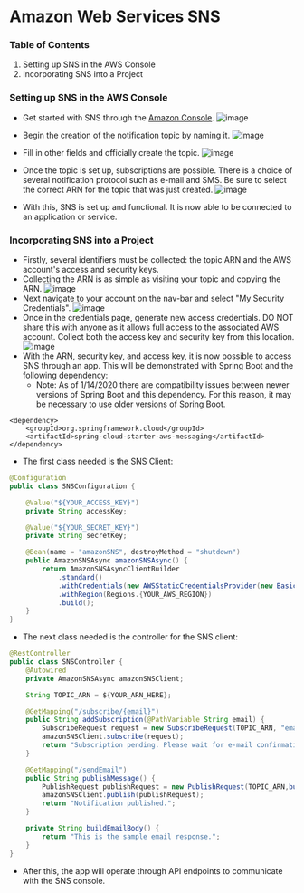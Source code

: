 # Amazon Web Services SNS

### Table of Contents
1. Setting up SNS in the AWS Console
2. Incorporating SNS into a Project

### Setting up SNS in the AWS Console
- Get started with SNS through the [Amazon Console](https://aws.amazon.com/sns).
![image](../src/main/resources/static/image/get-started.png)

- Begin the creation of the notification topic by naming it.
![image](../src/main/resources/static/image/name-topic.png)

- Fill in other fields and officially create the topic.
![image](../src/main/resources/static/image/create-topic.png)

- Once the topic is set up, subscriptions are possible. There is a choice of several notification protocol such as e-mail and SMS. Be sure to select the correct ARN for the topic that was just created.
![image](../src/main/resources/static/image/create-subscription.png)

- With this, SNS is set up and functional. It is now able to be connected to an application or service.


### Incorporating SNS into a Project
- Firstly, several identifiers must be collected: the topic ARN and the AWS account's access and security keys.
- Collecting the ARN is as simple as visiting your topic and copying the ARN.
![image](../src/main/resources/static/image/find-arn.png)
- Next navigate to your account on the nav-bar and select "My Security Credentials".
![image](../src/main/resources/static/image/security-credentials.png)
- Once in the credentials page, generate new access credentials. DO NOT share this with anyone as it allows full access to the associated AWS account. Collect both the access key and security key from this location.
![image](../src/main/resources/static/image/create-key.png)
- With the ARN, security key, and access key, it is now possible to access SNS through an app. This will be demonstrated with Spring Boot and the following dependency:
  - Note: As of 1/14/2020 there are compatibility issues between newer versions of Spring Boot and this dependency. For this reason, it may be necessary to use older versions of Spring Boot.
```
<dependency>
    <groupId>org.springframework.cloud</groupId>
    <artifactId>spring-cloud-starter-aws-messaging</artifactId>
</dependency>
```
- The first class needed is the SNS Client:
```java
@Configuration
public class SNSConfiguration {

    @Value("${YOUR_ACCESS_KEY}")
    private String accessKey;

    @Value("${YOUR_SECRET_KEY}")
    private String secretKey;

    @Bean(name = "amazonSNS", destroyMethod = "shutdown")
    public AmazonSNSAsync amazonSNSAsync() {
        return AmazonSNSAsyncClientBuilder
            .standard()
            .withCredentials(new AWSStaticCredentialsProvider(new BasicAWSCredentials(accessKey,secretKey)))
            .withRegion(Regions.{YOUR_AWS_REGION})
            .build();
    }
}
```

- The next class needed is the controller for the SNS client:
```java
@RestController
public class SNSController {
    @Autowired
    private AmazonSNSAsync amazonSNSClient;

    String TOPIC_ARN = ${YOUR_ARN_HERE};

    @GetMapping("/subscribe/{email}")
    public String addSubscription(@PathVariable String email) {
        SubscribeRequest request = new SubscribeRequest(TOPIC_ARN, "email", email);
        amazonSNSClient.subscribe(request);
        return "Subscription pending. Please wait for e-mail confirmation. This might take a few minutes.";
    }

    @GetMapping("/sendEmail")
    public String publishMessage() {
        PublishRequest publishRequest = new PublishRequest(TOPIC_ARN,buildEmailBody(),"Notification: Amazon SNS");
        amazonSNSClient.publish(publishRequest);
        return "Notification published.";
    }

    private String buildEmailBody() {
        return "This is the sample email response.";
    }
}
```
- After this, the app will operate through API endpoints to communicate with the SNS console.
